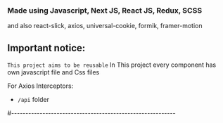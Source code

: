 ### Made using Javascript, Next JS, React JS, Redux, SCSS

and also react-slick, axios, universal-cookie, formik, framer-motion

## Important notice:

`This project aims to be reusable`
In This project every component has own javascript file and Css files

For Axios Interceptors:

- `/api` folder

#----------------------------------------------------------
